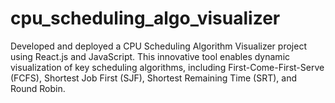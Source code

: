 # cpu_scheduling_algo_visualizer
Developed and deployed a CPU Scheduling Algorithm Visualizer project using React.js and JavaScript. This innovative tool enables dynamic visualization of key scheduling algorithms, including First-Come-First-Serve (FCFS), Shortest Job First (SJF), Shortest Remaining Time (SRT), and Round Robin.
